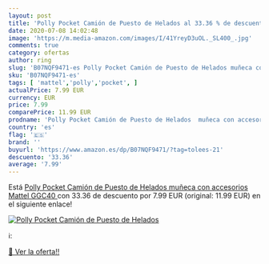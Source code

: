 ```yaml
---
layout: post
title: 'Polly Pocket Camión de Puesto de Helados al 33.36 % de descuento'
date: 2020-07-08 14:02:48
image: 'https://m.media-amazon.com/images/I/41YreyD3uOL._SL400_.jpg'
comments: true
category: ofertas
author: ring
slug: 'B07NQF9471-es Polly Pocket Camión de Puesto de Helados muñeca con...'
sku: 'B07NQF9471-es'
tags: [ 'mattel','polly','pocket', ]
actualPrice: 7.99 EUR
currency: EUR
price: 7.99
comparePrice: 11.99 EUR
prodname: 'Polly Pocket Camión de Puesto de Helados  muñeca con accesorios  Mattel GGC40 '
country: 'es'
flag: '🇪🇸'
brand: ''
buyurl: 'https://www.amazon.es/dp/B07NQF9471/?tag=tolees-21'
descuento: '33.36'
average: '7.99'
---
```


Está [Polly Pocket Camión de Puesto de Helados  muñeca con accesorios  Mattel GGC40 ](https://www.amazon.es/dp/B07NQF9471/?tag=tolees-21) con 33.36 de descuento por 7.99 EUR (original: 11.99 EUR) en el siguiente enlace!

[![Polly Pocket Camión de Puesto de Helados](https://m.media-amazon.com/images/I/41YreyD3uOL._SL400_.jpg)](https://www.amazon.es/dp/B07NQF9471/?tag=tolees-21)

ℹ️:


[🛒 Ver la oferta!!](https://www.amazon.es/dp/B07NQF9471/?tag=tolees-21)
